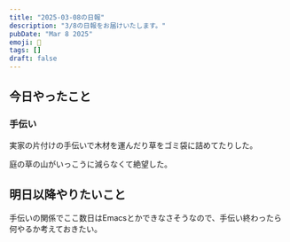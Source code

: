 ```yaml
---
title: "2025-03-08の日報"
description: "3/8の日報をお届けいたします。"
pubDate: "Mar 8 2025"
emoji: 🦊
tags: []
draft: false
---
```


## 今日やったこと

### 手伝い

実家の片付けの手伝いで木材を運んだり草をゴミ袋に詰めてたりした。

庭の草の山がいっこうに減らなくて絶望した。

## 明日以降やりたいこと

手伝いの関係でここ数日はEmacsとかできなさそうなので、手伝い終わったら何やるか考えておきたい。
